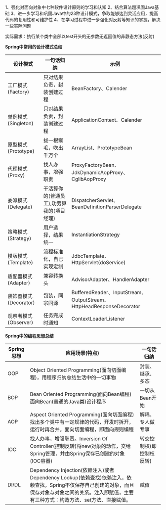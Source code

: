 1、强化对面向对象中七种软件设计原则的学习和认知
2、结合算法题巩固Java基础
3、进一步学习和巩固Java中的23种设计模式，争取能够达到灵活应用，提高代码的复用性和可维护性
4、在学习过程中进一步强化对反射等知识的掌握，解决一些实际问题

实际需求：执行某个类中全部以test开头的无参数无返回值的非静态方法(反射)

**Spring中常用的设计模式总结**

| 设计模式 | 一句话归纳 | 示例 |
| ----- | ----- | ------ |
| 工厂模式(Factory) | 只对结果负责，封装创建过程 |  BeanFactory、Calender |
| 单例模式(Singleton) | 只对结果负责，封装创建过程 | ApplicationContext、Calender |
| 原型模式(Prototype) | 拔一根猴毛，吹出千万个 | ArrayList、PrototypeBean |
| 代理模式(Proxy) | 找人办事，增强职责 | ProxyFactoryBean、JdkDynamicAopProxy、CglibAopProxy︎ |
| 委派模式(Delegate) | 干活算你的(普通员工),功劳算我的(项目经理) | DispatcherServlet、BeanDefinitionParserDelegate |
| 策略模式(Strategy) | 用户选择，结果统一 | InstantiationStrategy |
| 模版模式(Template) | 流程标准化，自己实现定制 | JdbcTemplate、HttpServlet(doService) |
| 适配器模式(Adapter) | 兼容转换头  | AdvisorAdapter、HandlerAdapter |
| 装饰器模式(Decorator) |  包装，同宗同源 | BufferedReader、InputStream、OutputStream、HttpHeadResponseDecorator |
| 观察者模式(Observer) |  任务完成时通知 | ContextLoaderListener |

**Spring中的编程思想总结**

| Spring思想 | 应用场景(特点) | 一句话归纳 |
| ----- | ----- | ------ |
| OOP | Object Oriented Programming(面向切面编程)，用程序归纳总结生活中的一切事物 |  封装、继承、多态 |
| BOP | Bean Oriented Programming(面向Bean编程)面向Bean(普通的Java类)设计程序 | 一切从Bean开始 |
| AOP | Aspect Oriented Programming(面向切面编程)找出多个类中有一定规律的代码，开发时拆开，运行时再合并。面向切面编程，即面向规则编程 | 解耦，专人做专事 |
| IOC | 找人办事，增强职责。Inversion Of Controller(控制反转)将new对象的动作，交给Spring管理，并由Spring保存已创建的对象(IOC容器) | 转交控制权(即控制权反转) |
| DI/DL | Dependency Injection(依赖注入)或者Dependency Lookup(依赖查找)依赖注入，依赖查找，Spring不仅保存自己创建的对象，而且保存对象与对象之间的关系。注入即赋值，主要有三种方式：构造方法、set方法、直接赋值。 | 赋值 |
                                                                        
                        
                        
                           
                                            
                            
                                             
                       
                    

